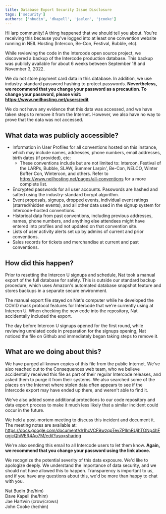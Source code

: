 ```yaml
---
title: Database Export Security Issue Disclosure
tags: ['security']
authors: ['nbudin', 'dkapell', 'jaelen', 'jcooke']
---
```


Hi larp community! A thing happened that we should tell you about. You're receiving this because you've logged into at least one convention website running in NEIL Hosting (Intercon, Be-Con, Festival, Bubble, etc).

While reviewing the code in the Intercode open source project, we discovered a backup of the Intercode production database. This backup was publicly available for about 6 weeks between September 18 and November 3, 2022.

We do not store payment card data in this database. In addition, we use industry-standard password hashing to protect passwords. **Nevertheless, we recommend that you change your password as a precaution. To change your password, please visit: https://www.neilhosting.net/users/edit**

We do not have any evidence that this data was accessed, and we have taken steps to remove it from the Internet. However, we also have no way to prove that the data was not accessed.

<!--truncate-->

## What data was publicly accessible?

- Information in User Profiles for all conventions hosted on this instance, which may include names, addresses, phone numbers, email addresses, birth dates (if provided), etc:
  - These conventions include but are not limited to: Intercon, Festival of the LARPs, Bubble, SLAW, Summer Larpin', Be-Con, NELCO, Winter Boffer Con, Wintercon, and others. Refer to https://www.neilhosting.net/pages/all-conventions for a more complete list.
- Encrypted passwords for all user accounts. Passwords are hashed and salted using the industry-standard bcrypt algorithm.
- Event proposals, signups, dropped events, individual event ratings (starred/hidden events), and all other data used in the signup system for Intercode-hosted conventions.
- Historical data from past conventions, including previous addresses, names, phone numbers, and anything else attendees might have entered into profiles and not updated on that convention site.
- Lists of user activity alerts set up by admins of current and prior conventions.
- Sales records for tickets and merchandise at current and past conventions.

## How did this happen?

Prior to resetting the Intercon U signups and schedule, Nat took a manual export of the full database for safety. This is outside our standard backup procedure, which uses Amazon's automated database snapshot feature and stores backups in a separate secure environment.

The manual export file stayed on Nat's computer while he developed the COVID mask protocol features for Intercode that we're currently using at Intercon U. When checking the new code into the repository, Nat accidentally included the export.

The day before Intercon U signups opened for the first round, while reviewing unrelated code in preparation for the signups opening, Nat noticed the file on Github and immediately began taking steps to remove it.

## What are we doing about this?

We have purged all known copies of this file from the public Internet. We've also reached out to the Consequences web team, who we believe accidentally received this file as part of their regular Intercode releases, and asked them to purge it from their systems. We also searched some of the places on the Internet where stolen data often appears to see if the Intercode export may have ended up there, and weren't able to find it.

We've also added some additional protections to our code repository and data export process to make it much less likely that a similar incident could occur in the future.

We held a post-mortem meeting to discuss this incident and document it. The meeting notes are available at: https://docs.google.com/document/d/1hcVCF9wzqpTevZPlImRUjhTONp4hFqgjcQhWER4Ao7M/edit?usp=sharing

We're also sending this email to all Intercode users to let them know. **Again, we recommend that you change your password using the link above.**

We recognize the potential severity of this data exposure. We'd like to apologize deeply. We understand the importance of data security, and we should not have allowed this to happen. Transparency is important to us, and if you have any questions about this, we'd be more than happy to chat with you.

Nat Budin (he/him)<br />
Dave Kapell (he/him)<br />
Jae Hartwin (crow/crows)<br />
John Cooke (he/him)

